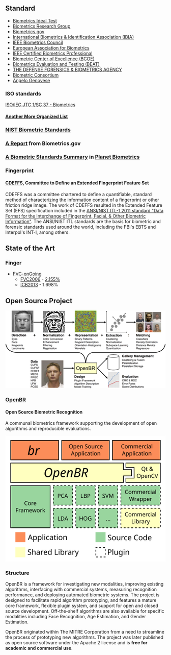 Standard
-----------

+ [Biometrics Ideal Test](http://biometrics.idealtest.org/index.jsp)
+ [Biometrics Research Group](http://biometrics.cse.msu.edu/)
+ [Biometrics.gov](http://www.biometrics.gov/default.aspx)
+ [International Biometrics & Identification Association (IBIA)](http://www.ibia.org/association/members/)
+ [IEEE Biometrics Council](http://ieee-biometrics.org/)
+ [European Association for Biometrics](http://www.eab.org/)
+ [IEEE Certified Biometrics Professional](http://www.ieeebiometricscertification.org/)
+ [Biometric Center of Excellence (BCOE)](http://www.fbi.gov/about-us/cjis/fingerprints_biometrics/biometric-center-of-excellence/)
+ [Biometrics Evaluation and Testing (BEAT)](https://www.beat-eu.org/)
+ [THE DEFENSE FORENSICS & BIOMETRICS AGENCY](http://www.biometrics.dod.mil/About/mission.aspx)
+ [Biometric Consortium](http://www.biometrics.org/research.php)
+ [Angelo Genovese](http://homes.di.unimi.it/genovese/res/index.html)

### ISO standards

[ISO/IEC JTC 1/SC 37  - Biometrics](http://www.iso.org/iso/iso_catalogue/catalogue_tc/catalogue_tc_browse.htm?commid=313770)

#### [Another More Organized List](http://www.biometricsinstitute.org/pages/international-biometrics-standards.html)

### [NIST Biometric Standards](http://www.nist.gov/itl/iad/ig/biometric_standards.cfm)

### [A Report](https://github.com/quxiaofeng/csxfqu/raw/master/_downloads/biostandards.pdf) from Biometrics.gov

### [A Biometric Standards Summary](http://www.planetbiometrics.com/biometric-standards/) in [Planet Biometrics](http://www.planetbiometrics.com/)

### Fingerprint

#### [CDEFFS](http://fingerprint.nist.gov/standard/cdeffs/), Committee to Define an Extended Fingerprint Feature Set

CDEFFS was a committee chartered to define a quantifiable, standard method of characterizing the information content of a fingerprint or other friction ridge image. The work of CDEFFS resulted in the Extended Feature Set (EFS) specification included in the [ANSI/NIST ITL-1 2011 standard "Data Format for the Interchange of Fingerprint, Facial, & Other Biometric Information"](http://biometrics.nist.gov/cs_links/standard/AN_ANSI_1-2011_standard.pdf). The ANSI/NIST ITL standards are the basis for biometric and forensic standards used around the world, including the FBI's EBTS and Interpol's INT-I, among others.

State of the Art
-----------

### Finger

+ [FVC-onGoing](https://biolab.csr.unibo.it/FVCOnGoing/UI/Form/Home.aspx)
  + [FVC2006](http://bias.csr.unibo.it/fvc2006/) - [2.155%](http://bias.csr.unibo.it/fvc2006/results/Open_resultsAvg.asp)
  + [ICB2013](https://biolab.csr.unibo.it/fvcongoing/UI/Form/ICB2013STFV.aspx) - 1.698%

Open Source Project
--------------------------------

![](/images/openbr.png)

### [OpenBR](http://openbiometrics.org/)

#### Open Source Biometric Recognition

A communal biometrics framework supporting the development of open algorithms and reproducible evaluations.

![](/images/openbr-structure.svg)

### Structure

OpenBR  is a framework for investigating new modalities, improving existing algorithms, interfacing with commercial systems, measuring recognition performance, and deploying automated biometric systems. The project is designed to facilitate rapid algorithm prototyping, and features a mature core framework, flexible plugin system, and support for open and closed source development. Off-the-shelf algorithms are also available for specific modalities including Face Recognition, Age Estimation, and Gender Estimation.

OpenBR originated within The MITRE Corporation from a need to streamline the process of prototyping new algorithms. The project was later published as open source software under the Apache 2 license and is **free for academic and commercial use**.